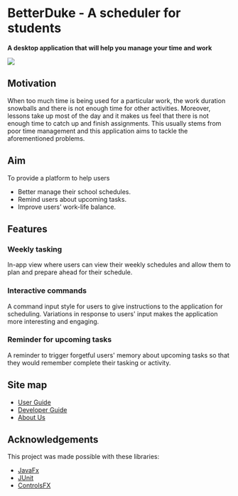 # BetterDuke - A scheduler for students
**A desktop application that will help you manage your time and work**

![](docs/images/Ui.png)

## Motivation

When too much time is being used for a particular work, the work duration snowballs and there is not enough time for other activities.
Moreover, lessons take up most of the day and it makes us feel that there is not enough time to catch up and finish assignments.
This usually stems from poor time management and this application aims to tackle the aforementioned problems.

## Aim
To provide a platform to help users
* Better manage their school schedules.
* Remind users about upcoming tasks.
* Improve users’ work-life balance.

## Features

### Weekly tasking
In-app view where users can view their weekly schedules and allow them to plan and prepare ahead for their schedule.

### Interactive commands
A command input style for users to give instructions to the application for scheduling. Variations in response to users' input makes the application more interesting and engaging.

### Reminder for upcoming tasks 
A reminder to trigger forgetful users' memory about upcoming tasks so that they would remember complete their tasking or activity.

## Site map
* [User Guide](docs/UserGuide.md)
* [Developer Guide](https://docs.google.com/document/d/1J2znTbX9idocybH2tEC3P-DCys8h_SqwjAnqrSNVYqk/edit?usp=sharing)
* [About Us](docs/AboutUs.md)

## Acknowledgements
This project was made possible with these libraries:
* [JavaFx](https://openjfx.io/)
* [JUnit](https://junit.org/junit5/)
* [ControlsFX](http://fxexperience.com/controlsfx/features/)
